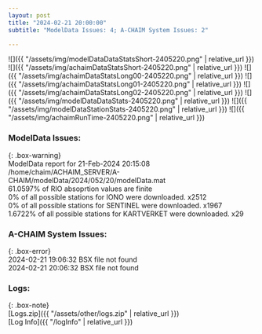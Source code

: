 ```yaml
---
layout: post
title: "2024-02-21 20:00:00"
subtitle: "ModelData Issues: 4; A-CHAIM System Issues: 2"

---
```


![]({{ "/assets/img/modelDataDataStatsShort-2405220.png" | relative_url }})
![]({{ "/assets/img/achaimDataStatsShort-2405220.png" | relative_url }})
![]({{ "/assets/img/achaimDataStatsLong00-2405220.png" | relative_url }})
![]({{ "/assets/img/achaimDataStatsLong01-2405220.png" | relative_url }})
![]({{ "/assets/img/achaimDataStatsLong02-2405220.png" | relative_url }})
![]({{ "/assets/img/modelDataDataStats-2405220.png" | relative_url }})
![]({{ "/assets/img/modelDataStationStats-2405220.png" | relative_url }})
![]({{ "/assets/img/achaimRunTime-2405220.png" | relative_url }})


### ModelData Issues:  
  
{: .box-warning}  
 ModelData report for 21-Feb-2024 20:15:08   
 /home/chaim/ACHAIM_SERVER/A-CHAIM/modelData/2024/052/20/modelData.mat   
 61.0597% of RIO absoprtion values are finite   
 0% of all possible stations for IONO were downloaded. x2512   
 0% of all possible stations for SENTINEL were downloaded. x1967   
 1.6722% of all possible stations for KARTVERKET were downloaded. x29   
  
### A-CHAIM System Issues:  
  
{: .box-error}  
2024-02-21 19:06:32 BSX file not found  
2024-02-21 20:06:32 BSX file not found  

### Logs:  
  
{: .box-note}  
[Logs.zip]({{ "/assets/other/logs.zip" | relative_url }})  
[Log Info]({{ "/logInfo" | relative_url }})  
